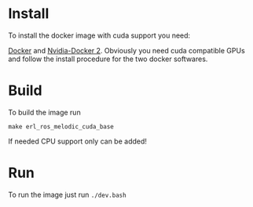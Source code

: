 # Install

To install the docker image with cuda support you need:

[Docker](https://www.docker.com/) and [Nvidia-Docker 2](https://github.com/NVIDIA/nvidia-docker). Obviously you need cuda compatible GPUs and follow the install procedure for the two docker softwares.

# Build

To build the image run

```
make erl_ros_melodic_cuda_base
```

If needed CPU support only can be added!

# Run

To run the image just run ```./dev.bash```
